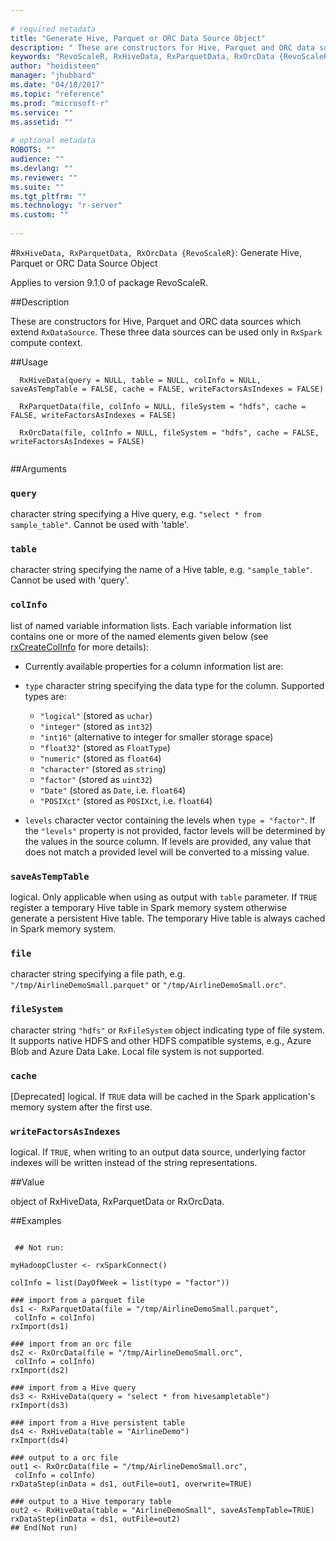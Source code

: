 ```yaml
--- 
 
# required metadata 
title: "Generate Hive, Parquet or ORC Data Source Object" 
description: " These are constructors for Hive, Parquet and ORC data sources which extend `RxDataSource`. These three data sources can be used only in `RxSpark` compute context. " 
keywords: "RevoScaleR, RxHiveData, RxParquetData, RxOrcData {RevoScaleR}, RxHiveData, RxParquetData, RxOrcData" 
author: "heidisteen" 
manager: "jhubbard" 
ms.date: "04/18/2017" 
ms.topic: "reference" 
ms.prod: "microsoft-r" 
ms.service: "" 
ms.assetid: "" 
 
# optional metadata 
ROBOTS: "" 
audience: "" 
ms.devlang: "" 
ms.reviewer: "" 
ms.suite: "" 
ms.tgt_pltfrm: "" 
ms.technology: "r-server" 
ms.custom: "" 
 
--- 
```

 
 
 
 
 #`RxHiveData, RxParquetData, RxOrcData {RevoScaleR}`: Generate Hive, Parquet or ORC Data Source Object

 Applies to version 9.1.0 of package RevoScaleR.
 
 ##Description
 
These are constructors for Hive, Parquet and ORC data sources
which extend `RxDataSource`. These three data sources
can be used only in `RxSpark` compute context.
 
 
 ##Usage

```   
  RxHiveData(query = NULL, table = NULL, colInfo = NULL, saveAsTempTable = FALSE, cache = FALSE, writeFactorsAsIndexes = FALSE)
  
  RxParquetData(file, colInfo = NULL, fileSystem = "hdfs", cache = FALSE, writeFactorsAsIndexes = FALSE)
  
  RxOrcData(file, colInfo = NULL, fileSystem = "hdfs", cache = FALSE, writeFactorsAsIndexes = FALSE)
 
```
 
 
 ##Arguments

   
    
 ### `query`
 character string specifying a Hive query, e.g. `"select * from sample_table"`. Cannot be used with 'table'. 
  
  
    
 ### `table`
 character string specifying the name of a Hive table, e.g. `"sample_table"`. Cannot be used with 'query'. 
  
  
    
 ### `colInfo`
 list of named variable information lists. Each variable information list contains one or more of the named elements given below (see [rxCreateColInfo](rxcreatecolinfo.md) for more details):  
*   Currently available properties for a column information list are:  
   *  `type` character string specifying the data type for the column. Supported types are:  
      *   `"logical"` (stored as `uchar`) 
      *   `"integer"` (stored as `int32`) 
      *   `"int16"` (alternative to integer for smaller storage space) 
      *   `"float32"` (stored as `FloatType`) 
      *   `"numeric"` (stored as `float64`) 
      *   `"character"` (stored as `string`) 
      *   `"factor"` (stored as `uint32`) 
      *   `"Date"` (stored as `Date`, i.e. `float64`) 
      *   `"POSIXct"` (stored as `POSIXct`, i.e. `float64`) 
  
   *  `levels` character vector containing the levels when `type = "factor"`.  If the `"levels"` property is not provided, factor levels will be determined by the values in the source column. If levels are provided, any value that does not match a provided level will be converted to a missing value.
 
  
  
  
    
 ### `saveAsTempTable`
 logical. Only applicable when using as output with `table` parameter. If `TRUE` register a temporary Hive table in   Spark memory system otherwise generate a persistent Hive table. The temporary Hive table is always cached in Spark memory system. 
  
  
    
 ### `file`
 character string specifying a file path, e.g. `"/tmp/AirlineDemoSmall.parquet"` or `"/tmp/AirlineDemoSmall.orc"`. 
  
  
    
 ### `fileSystem`
 character string `"hdfs"` or `RxFileSystem` object indicating type of file system. It supports native HDFS and other HDFS compatible systems, e.g., Azure Blob and Azure Data Lake. Local file system is not supported. 
  
  
    
 ### `cache`
 [Deprecated] logical. If `TRUE` data will be cached in the Spark application's memory system after the first use. 
  
  
    
 ### `writeFactorsAsIndexes`
 logical. If `TRUE`, when writing to an output data source, underlying factor indexes will be written instead of the string representations. 
  
 
 
 
 ##Value
 
object of RxHiveData, RxParquetData or RxOrcData.
 
 
 ##Examples

 ```
   
  ## Not run:
 
myHadoopCluster <- rxSparkConnect()

colInfo = list(DayOfWeek = list(type = "factor"))

### import from a parquet file
ds1 <- RxParquetData(file = "/tmp/AirlineDemoSmall.parquet",
  colInfo = colInfo)
rxImport(ds1)  
  
### import from an orc file
ds2 <- RxOrcData(file = "/tmp/AirlineDemoSmall.orc",
  colInfo = colInfo)  
rxImport(ds2)    

### import from a Hive query
ds3 <- RxHiveData(query = "select * from hivesampletable")
rxImport(ds3)  

### import from a Hive persistent table
ds4 <- RxHiveData(table = "AirlineDemo")
rxImport(ds4)  

### output to a orc file
out1 <- RxOrcData(file = "/tmp/AirlineDemoSmall.orc",
  colInfo = colInfo)
rxDataStep(inData = ds1, outFile=out1, overwrite=TRUE)  

### output to a Hive temporary table
out2 <- RxHiveData(table = "AirlineDemoSmall", saveAsTempTable=TRUE)
rxDataStep(inData = ds1, outFile=out2)
 ## End(Not run) 
  
 
```
 
